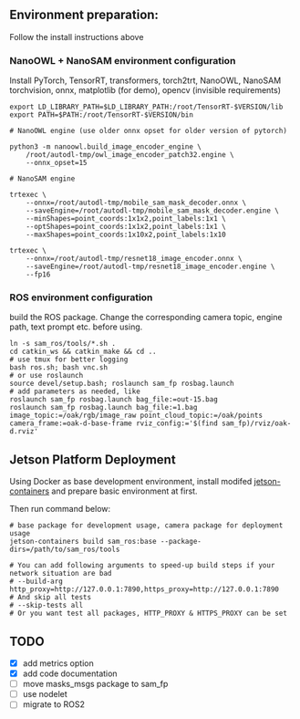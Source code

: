 ## Environment preparation:
Follow the install instructions above

### NanoOWL + NanoSAM environment configuration

Install PyTorch, TensorRT, transformers, torch2trt, NanoOWL, NanoSAM
torchvision, onnx, matplotlib (for demo), opencv (invisible requirements)

```
export LD_LIBRARY_PATH=$LD_LIBRARY_PATH:/root/TensorRT-$VERSION/lib
export PATH=$PATH:/root/TensorRT-$VERSION/bin

# NanoOWL engine (use older onnx opset for older version of pytorch)

python3 -m nanoowl.build_image_encoder_engine \
    /root/autodl-tmp/owl_image_encoder_patch32.engine \
    --onnx_opset=15

# NanoSAM engine

trtexec \
    --onnx=/root/autodl-tmp/mobile_sam_mask_decoder.onnx \
    --saveEngine=/root/autodl-tmp/mobile_sam_mask_decoder.engine \
    --minShapes=point_coords:1x1x2,point_labels:1x1 \
    --optShapes=point_coords:1x1x2,point_labels:1x1 \
    --maxShapes=point_coords:1x10x2,point_labels:1x10

trtexec \
    --onnx=/root/autodl-tmp/resnet18_image_encoder.onnx \
    --saveEngine=/root/autodl-tmp/resnet18_image_encoder.engine \
    --fp16
```

### ROS environment configuration

build the ROS package. Change the corresponding camera topic, engine path, text prompt etc. before using.

```
ln -s sam_ros/tools/*.sh .
cd catkin_ws && catkin_make && cd ..
# use tmux for better logging
bash ros.sh; bash vnc.sh
# or use roslaunch
source devel/setup.bash; roslaunch sam_fp rosbag.launch
# add parameters as needed, like
roslaunch sam_fp rosbag.launch bag_file:=out-15.bag
roslaunch sam_fp rosbag.launch bag_file:=1.bag image_topic:=/oak/rgb/image_raw point_cloud_topic:=/oak/points camera_frame:=oak-d-base-frame rviz_config:='$(find sam_fp)/rviz/oak-d.rviz'

```

## Jetson Platform Deployment

Using Docker as base development environment, install modifed [jetson-containers](https://github.com/Jadeiin/jetson-containers) and prepare basic environment at first.

Then run command below:

```
# base package for development usage, camera package for deployment usage
jetson-containers build sam_ros:base --package-dirs=/path/to/sam_ros/tools

# You can add following arguments to speed-up build steps if your network situation are bad
# --build-arg http_proxy=http://127.0.0.1:7890,https_proxy=http://127.0.0.1:7890
# And skip all tests
# --skip-tests all
# Or you want test all packages, HTTP_PROXY & HTTPS_PROXY can be set
```

## TODO

- [x] add metrics option
- [x] add code documentation
- [ ] move masks_msgs package to sam_fp
- [ ] use nodelet
- [ ] migrate to ROS2
